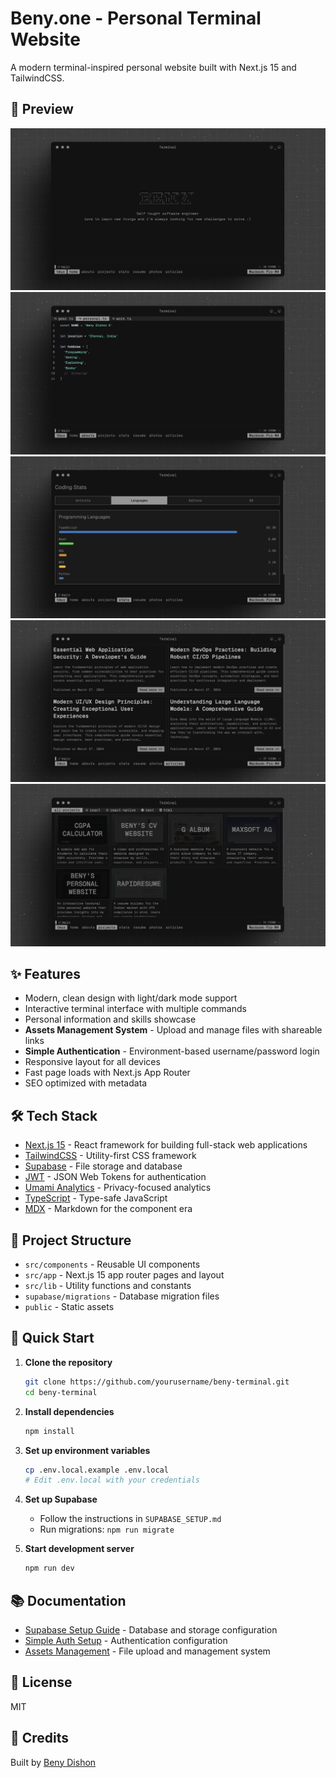 # Beny.one - Personal Terminal Website

A modern terminal-inspired personal website built with Next.js 15 and TailwindCSS.

## 📸 Preview

![Preview 1](./public/preview-1.png)
![Preview 2](./public/preview-2.png)
![Preview 3](./public/preview-3.png)
![Preview 4](./public/preview-4.png)
![Preview 5](./public/preview-5.png)

## ✨ Features

- Modern, clean design with light/dark mode support
- Interactive terminal interface with multiple commands
- Personal information and skills showcase
- **Assets Management System** - Upload and manage files with shareable links
- **Simple Authentication** - Environment-based username/password login
- Responsive layout for all devices
- Fast page loads with Next.js App Router
- SEO optimized with metadata

## 🛠️ Tech Stack

- [Next.js 15](https://nextjs.org) - React framework for building full-stack web applications
- [TailwindCSS](https://tailwindcss.com) - Utility-first CSS framework
- [Supabase](https://supabase.com) - File storage and database
- [JWT](https://jwt.io) - JSON Web Tokens for authentication
- [Umami Analytics](https://umami.is) - Privacy-focused analytics
- [TypeScript](https://typescriptlang.org) - Type-safe JavaScript
- [MDX](https://mdxjs.com) - Markdown for the component era

## 📝 Project Structure

- `src/components` - Reusable UI components
- `src/app` - Next.js 15 app router pages and layout
- `src/lib` - Utility functions and constants
- `supabase/migrations` - Database migration files
- `public` - Static assets

## 🚀 Quick Start

1. **Clone the repository**

   ```bash
   git clone https://github.com/yourusername/beny-terminal.git
   cd beny-terminal
   ```

2. **Install dependencies**

   ```bash
   npm install
   ```

3. **Set up environment variables**

   ```bash
   cp .env.local.example .env.local
   # Edit .env.local with your credentials
   ```

4. **Set up Supabase**
   - Follow the instructions in `SUPABASE_SETUP.md`
   - Run migrations: `npm run migrate`

5. **Start development server**
   ```bash
   npm run dev
   ```

## 📚 Documentation

- [Supabase Setup Guide](./SUPABASE_SETUP.md) - Database and storage configuration
- [Simple Auth Setup](./SIMPLE_AUTH_SETUP.md) - Authentication configuration
- [Assets Management](./ASSETS_README.md) - File upload and management system

## 📄 License

MIT

## 🙏 Credits

Built by [Beny Dishon](https://github.com/BenyD)
